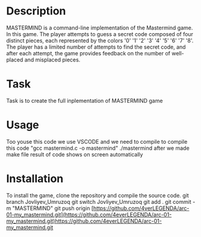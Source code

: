 # Description
MASTERMIND is a command-line implementation of the Mastermind game. In this game.
The player attempts to guess a secret code composed of four distinct pieces, each represented by the colors '0' '1' '2' '3' '4' '5' '6' '7' '8'.
The player has a limited number of attempts to find the secret code, and after each attempt, the game provides feedback on the number of well-placed and misplaced pieces.
# Task
Task is to create the full inplementation of MASTERMIND game
# Usage
Too youse this code we use VSCODE 
and we need to compile to compile this code
"gcc mastermind.c -o mastermind"
./mastermind
after we made make file result of code shows on screen automatically 
# Installation
To install the game, clone the repository and compile the source code.
git branch Jovliyev_Umruzoq
git switch Jovliyev_Umruzoq
git add .
git commit -m "MASTERMIND"
git push origin [https://github.com/4verLEGENDA/arc-01-my_mastermind.git](https://github.com/4everLEGENDA/arc-01-my_mastermind.git)https://github.com/4everLEGENDA/arc-01-my_mastermind.git

